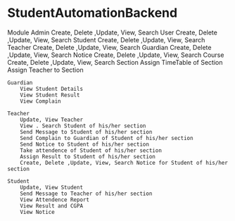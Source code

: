 # StudentAutomationBackend

Module
    Admin
        Create, Delete ,Update, View, Search User 
        Create, Delete ,Update, View, Search Student 
        Create, Delete ,Update, View, Search Teacher
        Create, Delete ,Update, View, Search Guardian
        Create, Delete ,Update, View, Search Notice
        Create, Delete ,Update, View, Search Course
        Create, Delete ,Update, View, Search Section
        Assign TimeTable of Section
        Assign Teacher to Section


    Guardian
        View Student Details
        View Student Result
        View Complain
    
    Teacher
        Update, View Teacher
        View . Search Student of his/her section
        Send Message to Student of his/her section
        Send Complain to Guardian of Student of his/her section
        Send Notice to Student of his/her section
        Take attendence of Student of his/her section
        Assign Result to Student of his/her section
        Create, Delete ,Update, View, Search Notice for Student of his/her section

    Student
        Update, View Student
        Send Message to Teacher of his/her section
        View Attendence Report
        View Result and CGPA
        View Notice